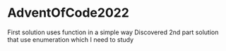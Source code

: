 # AdventOfCode2022

First solution uses function in a simple way
Discovered 2nd part solution that use enumeration which I need to study